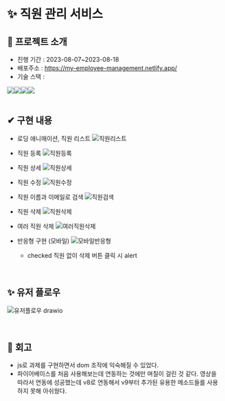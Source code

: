 # ✨ 직원 관리 서비스

## 📍 프로젝트 소개
* 진행 기간 : 2023-08-07~2023-08-18
* 배포주소 : https://my-employee-management.netlify.app/
*  기술 스택 : 
<div style="display:flex;">
  <img src="https://img.shields.io/badge/html5-E34F26?style=for-the-badge&logo=html5&logoColor=white"> 
  <img src="https://img.shields.io/badge/css-1572B6?style=for-the-badge&logo=css3&logoColor=white"> 
  <img src="https://img.shields.io/badge/javascript-F7DF1E?style=for-the-badge&logo=javascript&logoColor=black">
  <img src="https://img.shields.io/badge/Firebase-FFCA28?style=for-the-badge&logo=firebase&logoColor=black"/>
 </div>

<br>

## ✔ 구현 내용
* 로딩 애니매이션, 직원 리스트
![직원리스트](https://github.com/KDT1-FE/Y_FE_JAVASCRIPT_PICTURE/assets/111065848/7cf760c7-2175-4204-969b-a3010c4ccceb)

* 직원 등록
![직원등록](https://github.com/KDT1-FE/Y_FE_JAVASCRIPT_PICTURE/assets/111065848/d59a8c52-ea48-4b39-9efc-705da4d4f092)


* 직원 상세
![직원상세](https://github.com/KDT1-FE/Y_FE_JAVASCRIPT_PICTURE/assets/111065848/24584ba0-a3ad-4af6-a7a3-1afca893600f)

* 직원 수정
![직원수정](https://github.com/KDT1-FE/Y_FE_JAVASCRIPT_PICTURE/assets/111065848/c190c5dc-6195-42f0-bb98-384a818580ca)

* 직원 이름과 이메일로 검색
![직원검색](https://github.com/KDT1-FE/Y_FE_JAVASCRIPT_PICTURE/assets/111065848/32f30222-e32b-4581-8534-1972a5df3cfd)

* 직원 삭제
![직원삭제](https://github.com/KDT1-FE/Y_FE_JAVASCRIPT_PICTURE/assets/111065848/6bba88b3-4914-4dbb-b7c4-ff73e2970212)

* 여러 직원 삭제
![여러직원삭제](https://github.com/KDT1-FE/Y_FE_JAVASCRIPT_PICTURE/assets/111065848/a194fe4f-70f4-4eff-83e8-dfaa04ed1f37)

* 반응형 구현 (모바일)
![모바일반응형](https://github.com/KDT1-FE/Y_FE_JAVASCRIPT_PICTURE/assets/111065848/23e9dba6-edbe-4838-901f-4f5656fb8cd6)
  * checked 직원 없이 삭제 버튼 클릭 시 alert

<br> 

## ✨ 유저 플로우
![유저플로우 drawio](https://github.com/KDT1-FE/Y_FE_JAVASCRIPT_PICTURE/assets/111065848/b2a7480e-9084-437d-a825-81faf6657051)

 <br>

## 📌 회고
* js로 과제를 구현하면서 dom 조작에 익숙해질 수 있었다.
* 파이어베이스를 처음 사용해보는데 연동하는 것에만 며칠이 걸린 것 같다. 
영상을 따라서 연동에 성공했는데 v8로 연동해서 v9부터 추가된 유용한 메소드들를 사용하지 못해 아쉬웠다.
